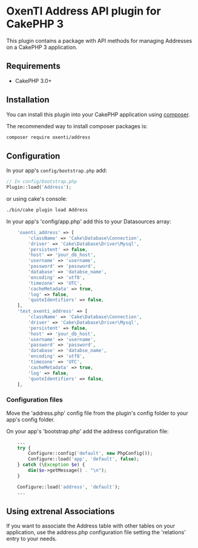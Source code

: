 # OxenTI Address API plugin for CakePHP 3

This plugin contains a package with API methods for managing Addresses on a CakePHP 3 application.

## Requirements

* CakePHP 3.0+

## Installation

You can install this plugin into your CakePHP application using [composer](http://getcomposer.org).

The recommended way to install composer packages is:

```sh
composer require oxenti/address
```

## Configuration

In your app's `config/bootstrap.php` add:

```php
// In config/bootstrap.php
Plugin::load('Address');
```

or using cake's console:

```sh
./bin/cake plugin load Address
```

In your app's 'config/app.php' add this to your Datasources array:

```php
	'oxenti_address' => [
        'className' => 'Cake\Database\Connection',
        'driver' => 'Cake\Database\Driver\Mysql',
        'persistent' => false,
        'host' => 'ỳour_db_host',
        'username' => 'username',
        'password' => 'password',
        'database' => 'databse_name',
        'encoding' => 'utf8',
        'timezone' => 'UTC',
        'cacheMetadata' => true,
        'log' => false,
        'quoteIdentifiers' => false,
    ],
    'test_oxenti_address' => [
        'className' => 'Cake\Database\Connection',
        'driver' => 'Cake\Database\Driver\Mysql',
        'persistent' => false,
        'host' => 'ỳour_db_host',
        'username' => 'username',
        'password' => 'password',
        'database' => 'databse_name',
        'encoding' => 'utf8',
        'timezone' => 'UTC',
        'cacheMetadata' => true,
        'log' => false,
        'quoteIdentifiers' => false,
    ],
```

### Configuration files
Move the 'address.php' config file from the plugin's config folder to your app's config folder.

On your app's 'bootstrap.php' add the address configuration file:
```php
    ...
    try {
	    Configure::config('default', new PhpConfig());
	    Configure::load('app', 'default', false);
	} catch (\Exception $e) {
	    die($e->getMessage() . "\n");
	}

	Configure::load('address', 'default');
    ...
```

## Using extrenal Associations
If you want to associate the Address table with other tables on your application, use the address.php configuration file setting the 'relations' entry to your needs.

